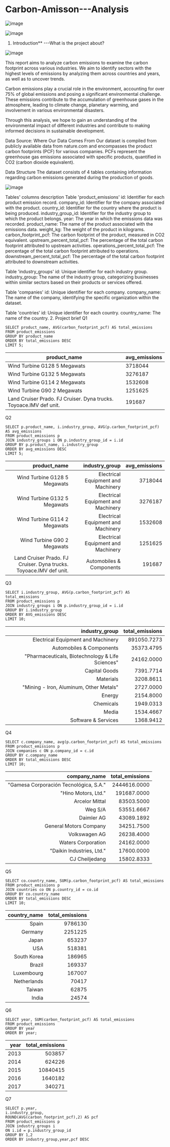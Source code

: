 # Carbon-Amisson---Analysis
![image](https://github.com/SylphinPhan/Carbon-Amisson---Analysis/blob/main/cover.jpg)

![image](https://github.com/SylphinPhan/Carbon-Amisson---Analysis/blob/main/Database%20diagram.png)


1. Introduction**
---What is the project about?

![image](https://github.com/SylphinPhan/Carbon-Amisson---Analysis/blob/main/cover.jpg)

This report aims to analyze carbon emissions to examine the carbon footprint across various industries. We aim to identify sectors with the highest levels of emissions by analyzing them across countries and years, as well as to uncover trends.

Carbon emissions play a crucial role in the environment, accounting for over 75% of global emissions and posing a significant environmental challenge. These emissions contribute to the accumulation of greenhouse gases in the atmosphere, leading to climate change, planetary warming, and involvement in various environmental disasters.

Through this analysis, we hope to gain an understanding of the environmental impact of different industries and contribute to making informed decisions in sustainable development.

Data Source: Where Our Data Comes From
Our dataset is compiled from publicly available data from nature.com and encompasses the product carbon footprints (PCF) for various companies. PCFs represent the greenhouse gas emissions associated with specific products, quantified in CO2 (carbon dioxide equivalent).

Data Structure
The dataset consists of 4 tables containing information regarding carbon emissions generated during the production of goods.

![image](https://github.com/SylphinPhan/Carbon-Amisson---Analysis/blob/main/Database%20diagram.png)

Tables' columns description
Table 'product_emissions'
id: Identifier for each product emission record.
company_id: Identifier for the company associated with the product.
country_id: Identifier for the country where the product is being produced.
industry_group_id: Identifier for the industry group to which the product belongs.
year: The year in which the emissions data was recorded.
product_name: The name of the product associated with the emissions data.
weight_kg: The weight of the product in kilograms.
carbon_footprint_pcf: The carbon footprint of the product, measured in CO2 equivalent.
upstream_percent_total_pcf: The percentage of the total carbon footprint attributed to upstream activities.
operations_percent_total_pcf: The percentage of the total carbon footprint attributed to operations.
downstream_percent_total_pcf: The percentage of the total carbon footprint attributed to downstream activities.
 

Table 'industry_groups'
id: Unique identifier for each industry group.
industry_group: The name of the industry group, categorizing businesses within similar sectors based on their products or services offered.
 

Table 'companies'
id: Unique identifier for each company.
company_name: The name of the company, identifying the specific organization within the dataset.
 

Table 'countries'
id: Unique identifier for each country.
country_name: The name of the country.
2. Project brief
Q1
```
SELECT product_name, AVG(carbon_footprint_pcf) AS total_emissions
FROM product_emissions
GROUP BY product_name
ORDER BY total_emissions DESC
LIMIT 5;
```

| product_name |avg_emissions  |
| --- | --- |
|Wind Turbine G128 5 Megawats  |3718044 |
|Wind Turbine G132 5 Megawats |3276187 |
|Wind Turbine G114 2 Megawats  |1532608  |
|Wind Turbine G90 2 Megawats  |1251625  |
|Land Cruiser Prado. FJ Cruiser. Dyna trucks. Toyoace.IMV def unit.  |191687  |

Q2
```
SELECT p.product_name, i.industry_group, AVG(p.carbon_footprint_pcf) AS avg_emissions
FROM product_emissions p
JOIN industry_groups i ON p.industry_group_id = i.id
GROUP BY p.product_name, i.industry_group
ORDER BY avg_emissions DESC
LIMIT 5;

```

| product_name                                                       | industry_group                     | avg_emissions | 
| -----------------------------------------------------------------: | ---------------------------------: | ------------: | 
| Wind Turbine G128 5 Megawats                                       | Electrical Equipment and Machinery | 3718044  | 
| Wind Turbine G132 5 Megawats                                       | Electrical Equipment and Machinery | 3276187 | 
| Wind Turbine G114 2 Megawats                                       | Electrical Equipment and Machinery | 1532608| 
| Wind Turbine G90 2 Megawats                                        | Electrical Equipment and Machinery | 1251625 | 
| Land Cruiser Prado. FJ Cruiser. Dyna trucks. Toyoace.IMV def unit. | Automobiles & Components           | 191687 | 

Q3
```
SELECT i.industry_group, AVG(p.carbon_footprint_pcf) AS total_emissions
FROM product_emissions p
JOIN industry_groups i ON p.industry_group_id = i.id
GROUP BY i.industry_group
ORDER BY AVG_emissions DESC
LIMIT 10;
```
| industry_group                                   | total_emissions | 
| -----------------------------------------------: | --------------: | 
| Electrical Equipment and Machinery               | 891050.7273     | 
| Automobiles & Components                         | 35373.4795      | 
| "Pharmaceuticals, Biotechnology & Life Sciences" | 24162.0000      | 
| Capital Goods                                    | 7391.7714       | 
| Materials                                        | 3208.8611       | 
| "Mining - Iron, Aluminum, Other Metals"          | 2727.0000       | 
| Energy                                           | 2154.8000       | 
| Chemicals                                        | 1949.0313       | 
| Media                                            | 1534.4667       | 
| Software & Services                              | 1368.9412       | 

Q4
```
SELECT c.company_name, avg(p.carbon_footprint_pcf) AS total_emissions
FROM product_emissions p
JOIN companies c ON p.company_id = c.id
GROUP BY c.company_name
ORDER BY total_emissions DESC
LIMIT 10;
```
| company_name                           | total_emissions | 
| -------------------------------------: | --------------: | 
| "Gamesa Corporación Tecnológica, S.A." | 2444616.0000    | 
| "Hino Motors, Ltd."                    | 191687.0000     | 
| Arcelor Mittal                         | 83503.5000      | 
| Weg S/A                                | 53551.6667      | 
| Daimler AG                             | 43089.1892      | 
| General Motors Company                 | 34251.7500      | 
| Volkswagen AG                          | 26238.4000      | 
| Waters Corporation                     | 24162.0000      | 
| "Daikin Industries, Ltd."              | 17600.0000      | 
| CJ Cheiljedang                         | 15802.8333      | 

Q5
```
SELECT co.country_name, SUM(p.carbon_footprint_pcf) AS total_emissions
FROM product_emissions p
JOIN countries co ON p.country_id = co.id
GROUP BY co.country_name
ORDER BY total_emissions DESC
LIMIT 10;
```

| country_name | total_emissions | 
| -----------: | --------------: | 
| Spain        | 9786130         | 
| Germany      | 2251225         | 
| Japan        | 653237          | 
| USA          | 518381          | 
| South Korea  | 186965          | 
| Brazil       | 169337          | 
| Luxembourg   | 167007          | 
| Netherlands  | 70417           | 
| Taiwan       | 62875           | 
| India        | 24574           | 

Q6
```
SELECT year, SUM(carbon_footprint_pcf) AS total_emissions
FROM product_emissions
GROUP BY year
ORDER BY year;
```

| year | total_emissions | 
| ---: | --------------: | 
| 2013 | 503857          | 
| 2014 | 624226          | 
| 2015 | 10840415        | 
| 2016 | 1640182         | 
| 2017 | 340271          | 

Q7

```
SELECT p.year,
i.industry_group,
ROUND(AVG(carbon_footprint_pcf),2) AS pcf
FROM product_emissions p
JOIN industry_groups i
ON i.id = p.industry_group_id
GROUP BY 1,2
ORDER BY industry_group,year,pcf DESC
```



```
